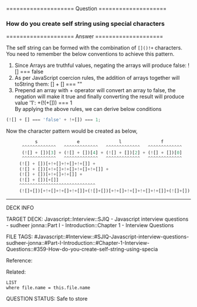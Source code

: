 ==================== Question ====================  

### How do you create self string using special characters  

==================== Answer ====================  

The self string can be formed with the combination of `[]()!+` characters. You
need to remember the below conventions to achieve this pattern.

1. Since Arrays are truthful values, negating the arrays will produce false: ![]
   === false
2. As per JavaScript coercion rules, the addition of arrays together will
   toString them: [] + [] === ""
3. Prepend an array with + operator will convert an array to false, the negation
   will make it true and finally converting the result will produce value '1':
   +(!(+[])) === 1  
   By applying the above rules, we can derive below conditions

```javascript
(![] + [] === 'false' + !+[]) === 1;
```

Now the character pattern would be created as below,

```javascript
           s               e               l               f
      ^^^^^^^^^^^^^   ^^^^^^^^^^^^^   ^^^^^^^^^^^^^   ^^^^^^^^^^^^^
      (![] + [])[3] + (![] + [])[4] + (![] + [])[2] + (![] + [])[0]
      ^^^^^^^^^^^^^   ^^^^^^^^^^^^^   ^^^^^^^^^^^^^   ^^^^^^^^^^^^^
     (![] + [])[+!+[]+!+[]+!+[]] +
     (![] + [])[+!+[]+!+[]+!+[]+!+[]] +
     (![] + [])[+!+[]+!+[]] +
     (![] + [])[+[]]
     ^^^^^^^^^^^^^^^^^^^^^^^^^^^^^
     (![]+[])[+!+[]+!+[]+!+[]]+(![]+[])[+!+[]+!+[]+!+[]+!+[]]+(![]+[])[+!+[]+!+[]]+(![]+[])[+[]]
```

---

DECK INFO

TARGET DECK: Javascript::Interview::SJIQ - Javascript interview questions -
sudheer jonna::Part I - Introduction::Chapter 1 - Interview Questions

FILE TAGS:
#Javascript::#Interview::#SJIQ-Javascript-interview-questions-sudheer-jonna::#Part-I-Introduction::#Chapter-1-Interview-Questions::#359-How-do-you-create-self-string-using-specia

Reference:

Related:

```dataview
LIST
where file.name = this.file.name
```

QUESTION STATUS: Safe to store
